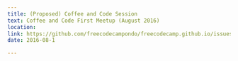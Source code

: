 ```yaml
---
title: (Proposed) Coffee and Code Session
text: Coffee and Code First Meetup (August 2016)
location: 
link: https://github.com/freecodecampondo/freecodecamp.github.io/issues/1
date: 2016-08-1

---
```

